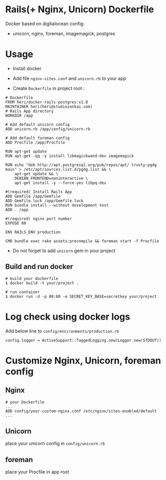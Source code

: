# Rails(+ Nginx, Unicorn) Dockerfile

Docker based on digitalocean config:

* unicorn, nginx, foreman, imagemagick, postgres

# Usage

* Install docker 

* Add file `nginx-sites.conf` and `unicorn.rb` to your app

* Create `Dockerfile` in project root :

```
# Dockerfile
FROM heri/docker-rails-postgres:v1.0
MAINTAINER heri(heri@studiozenkai.com)
# Rails App directory
WORKDIR /app

# Add default unicorn config
ADD unicorn.rb /app/config/unicorn.rb

# Add default foreman config
ADD Procfile /app/Procfile

RUN apt-get update
RUN apt-get -qq -y install libmagickwand-dev imagemagick

RUN echo "deb http://apt.postgresql.org/pub/repos/apt/ trusty-pgdg main" > /etc/apt/sources.list.d/pgdg.list && \
    apt-get update && \
    DEBIAN_FRONTEND=noninteractive \
    apt-get install -y --force-yes libpq-dev

#(required) Install Rails App
ADD Gemfile /app/Gemfile
ADD Gemfile.lock /app/Gemfile.lock
RUN bundle install --without development test
ADD . /app

#(required) nginx port number
EXPOSE 80

ENV RAILS_ENV production

CMD bundle exec rake assets:precompile && foreman start -f Procfile
```

* Do not forget to add `unicorn` gem in your project 

## Build and run docker

```
# build your dockerfile
$ docker build -t your/project .

# run container
$ docker run -d -p 80:80 -e SECRET_KEY_BASE=secretkey your/project
```

# Log check using docker logs

Add below line to `config/environments/production.rb`

`config.logger = ActiveSupport::TaggedLogging.new(Logger.new(STDOUT))`

# Customize Nginx, Unicorn, foreman config

## Nginx

```
# your Dockerfile
...
ADD config/your-custom-nginx.conf /etc/nginx/sites-enabled/default
...
```

## Unicorn

place your unicorn config in `config/unicorn.rb`

## foreman

place your Procfile in app root